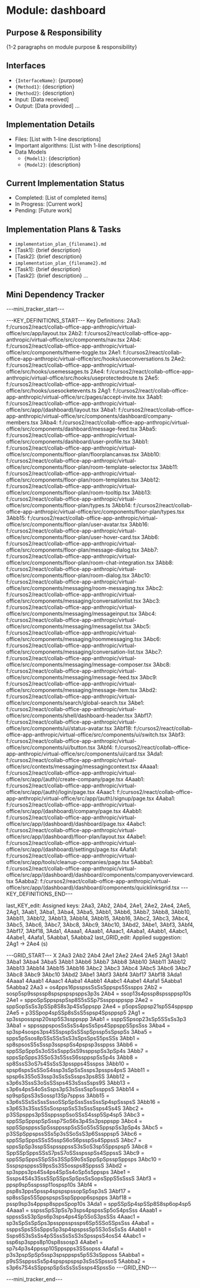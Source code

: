 # Module: dashboard

## Purpose & Responsibility
{1-2 paragraphs on module purpose & responsibility}

## Interfaces
* `{InterfaceName}`: {purpose}
* `{Method1}`: {description}
* `{Method2}`: {description}
* Input: [Data received]
* Output: [Data provided]
...

## Implementation Details
* Files: [List with 1-line descriptions]
* Important algorithms: [List with 1-line descriptions]
* Data Models
    * `{Model1}`: {description}
    * `{Model2}`: {description}

## Current Implementation Status
* Completed: [List of completed items]
* In Progress: [Current work]
* Pending: [Future work]

## Implementation Plans & Tasks
* `implementation_plan_{filename1}.md`
* [Task1]: {brief description}
* [Task2]: {brief description}
* `implementation_plan_{filename2}.md`
* [Task1]: {brief description}
* [Task2]: {brief description} 
...

## Mini Dependency Tracker
---mini_tracker_start---

---KEY_DEFINITIONS_START---
Key Definitions:
2Aa3: f:/cursos2/react/collab-office-app-anthropic/virtual-office/src/app/layout.tsx
2Ab2: f:/cursos2/react/collab-office-app-anthropic/virtual-office/src/components/nav.tsx
2Ab4: f:/cursos2/react/collab-office-app-anthropic/virtual-office/src/components/theme-toggle.tsx
2Ae1: f:/cursos2/react/collab-office-app-anthropic/virtual-office/src/hooks/useconversations.ts
2Ae2: f:/cursos2/react/collab-office-app-anthropic/virtual-office/src/hooks/usemessages.ts
2Ae4: f:/cursos2/react/collab-office-app-anthropic/virtual-office/src/hooks/useprotectedroute.ts
2Ae5: f:/cursos2/react/collab-office-app-anthropic/virtual-office/src/hooks/usesocketevents.ts
2Ag1: f:/cursos2/react/collab-office-app-anthropic/virtual-office/src/pages/accept-invite.tsx
3Aab1: f:/cursos2/react/collab-office-app-anthropic/virtual-office/src/app/(dashboard)/layout.tsx
3Aba1: f:/cursos2/react/collab-office-app-anthropic/virtual-office/src/components/dashboard/company-members.tsx
3Aba4: f:/cursos2/react/collab-office-app-anthropic/virtual-office/src/components/dashboard/message-feed.tsx
3Aba5: f:/cursos2/react/collab-office-app-anthropic/virtual-office/src/components/dashboard/user-profile.tsx
3Abb1: f:/cursos2/react/collab-office-app-anthropic/virtual-office/src/components/floor-plan/floorplancanvas.tsx
3Abb10: f:/cursos2/react/collab-office-app-anthropic/virtual-office/src/components/floor-plan/room-template-selector.tsx
3Abb11: f:/cursos2/react/collab-office-app-anthropic/virtual-office/src/components/floor-plan/room-templates.tsx
3Abb12: f:/cursos2/react/collab-office-app-anthropic/virtual-office/src/components/floor-plan/room-tooltip.tsx
3Abb13: f:/cursos2/react/collab-office-app-anthropic/virtual-office/src/components/floor-plan/types.ts
3Abb14: f:/cursos2/react/collab-office-app-anthropic/virtual-office/src/components/floor-plan/types.tsx
3Abb15: f:/cursos2/react/collab-office-app-anthropic/virtual-office/src/components/floor-plan/user-avatar.tsx
3Abb16: f:/cursos2/react/collab-office-app-anthropic/virtual-office/src/components/floor-plan/user-hover-card.tsx
3Abb6: f:/cursos2/react/collab-office-app-anthropic/virtual-office/src/components/floor-plan/message-dialog.tsx
3Abb7: f:/cursos2/react/collab-office-app-anthropic/virtual-office/src/components/floor-plan/room-chat-integration.tsx
3Abb8: f:/cursos2/react/collab-office-app-anthropic/virtual-office/src/components/floor-plan/room-dialog.tsx
3Abc10: f:/cursos2/react/collab-office-app-anthropic/virtual-office/src/components/messaging/room-messaging.tsx
3Abc2: f:/cursos2/react/collab-office-app-anthropic/virtual-office/src/components/messaging/conversationlist.tsx
3Abc3: f:/cursos2/react/collab-office-app-anthropic/virtual-office/src/components/messaging/messageinput.tsx
3Abc4: f:/cursos2/react/collab-office-app-anthropic/virtual-office/src/components/messaging/messagelist.tsx
3Abc5: f:/cursos2/react/collab-office-app-anthropic/virtual-office/src/components/messaging/roommessaging.tsx
3Abc6: f:/cursos2/react/collab-office-app-anthropic/virtual-office/src/components/messaging/conversation-list.tsx
3Abc7: f:/cursos2/react/collab-office-app-anthropic/virtual-office/src/components/messaging/message-composer.tsx
3Abc8: f:/cursos2/react/collab-office-app-anthropic/virtual-office/src/components/messaging/message-feed.tsx
3Abc9: f:/cursos2/react/collab-office-app-anthropic/virtual-office/src/components/messaging/message-item.tsx
3Abd2: f:/cursos2/react/collab-office-app-anthropic/virtual-office/src/components/search/global-search.tsx
3Abe1: f:/cursos2/react/collab-office-app-anthropic/virtual-office/src/components/shell/dashboard-header.tsx
3Abf17: f:/cursos2/react/collab-office-app-anthropic/virtual-office/src/components/ui/status-avatar.tsx
3Abf18: f:/cursos2/react/collab-office-app-anthropic/virtual-office/src/components/ui/switch.tsx
3Abf3: f:/cursos2/react/collab-office-app-anthropic/virtual-office/src/components/ui/button.tsx
3Abf4: f:/cursos2/react/collab-office-app-anthropic/virtual-office/src/components/ui/card.tsx
3Ada1: f:/cursos2/react/collab-office-app-anthropic/virtual-office/src/contexts/messaging/messagingcontext.tsx
4Aaaa1: f:/cursos2/react/collab-office-app-anthropic/virtual-office/src/app/(auth)/create-company/page.tsx
4Aaab1: f:/cursos2/react/collab-office-app-anthropic/virtual-office/src/app/(auth)/login/page.tsx
4Aaac1: f:/cursos2/react/collab-office-app-anthropic/virtual-office/src/app/(auth)/signup/page.tsx
4Aaba1: f:/cursos2/react/collab-office-app-anthropic/virtual-office/src/app/(dashboard)/company/page.tsx
4Aabb1: f:/cursos2/react/collab-office-app-anthropic/virtual-office/src/app/(dashboard)/dashboard/page.tsx
4Aabc1: f:/cursos2/react/collab-office-app-anthropic/virtual-office/src/app/(dashboard)/floor-plan/layout.tsx
4Aabe1: f:/cursos2/react/collab-office-app-anthropic/virtual-office/src/app/(dashboard)/settings/page.tsx
4Aafa1: f:/cursos2/react/collab-office-app-anthropic/virtual-office/src/app/tools/cleanup-companies/page.tsx
5Aabba1: f:/cursos2/react/collab-office-app-anthropic/virtual-office/src/app/(dashboard)/dashboard/components/companyoverviewcard.tsx
5Aabba2: f:/cursos2/react/collab-office-app-anthropic/virtual-office/src/app/(dashboard)/dashboard/components/quicklinksgrid.tsx
---KEY_DEFINITIONS_END---

last_KEY_edit: Assigned keys: 2Aa3, 2Ab2, 2Ab4, 2Ae1, 2Ae2, 2Ae4, 2Ae5, 2Ag1, 3Aab1, 3Aba1, 3Aba4, 3Aba5, 3Abb1, 3Abb6, 3Abb7, 3Abb8, 3Abb10, 3Abb11, 3Abb12, 3Abb13, 3Abb14, 3Abb15, 3Abb16, 3Abc2, 3Abc3, 3Abc4, 3Abc5, 3Abc6, 3Abc7, 3Abc8, 3Abc9, 3Abc10, 3Abd2, 3Abe1, 3Abf3, 3Abf4, 3Abf17, 3Abf18, 3Ada1, 4Aaaa1, 4Aaab1, 4Aaac1, 4Aaba1, 4Aabb1, 4Aabc1, 4Aabe1, 4Aafa1, 5Aabba1, 5Aabba2
last_GRID_edit: Applied suggestion: 2Ag1 -> 2Ae4 (s)

---GRID_START---
X 2Aa3 2Ab2 2Ab4 2Ae1 2Ae2 2Ae4 2Ae5 2Ag1 3Aab1 3Aba1 3Aba4 3Aba5 3Abb1 3Abb6 3Abb7 3Abb8 3Abb10 3Abb11 3Abb12 3Abb13 3Abb14 3Abb15 3Abb16 3Abc2 3Abc3 3Abc4 3Abc5 3Abc6 3Abc7 3Abc8 3Abc9 3Abc10 3Abd2 3Abe1 3Abf3 3Abf4 3Abf17 3Abf18 3Ada1 4Aaaa1 4Aaab1 4Aaac1 4Aaba1 4Aabb1 4Aabc1 4Aabe1 4Aafa1 5Aabba1 5Aabba2
2Aa3 = os4pps16psspssSsSsSppsps5Ssspps
2Ab2 = sosp5sp9sspssp8spspspspspps3p3s
2Ab4 = ssop13s4pssp8spssppsp10s
2Ae1 = sppoSpSppspspSsp8S5sSSp7Sssppsppspp
2Ae2 = sppSopSsSs3pSSp8S8s3p4Ss5ppspp
2Ae4 = p5opsSppsp21sp5S4sppspp
2Ae5 = p3SSpop4spSSp8sSsS5spsp4Spsppsp5
2Ag1 = sp3ssposspsp20ssp5S3ssppspp
3Aab1 = ssppSSpsop23sSp5SSsSs3p3
3Aba1 = sppssppsposSsSsSs4psSs5ps4SppsppS5psSss
3Aba4 = sp3sp4sosps3ps4SSspspSsSSspSpssp5sSpspSs
3Aba5 = spps5pSsos8pSSsSSsSsS3sSpsSpsS5psSSs
3Abb1 = sp8spsosS5sSssp3sspspSs4pspsp3ssppss
3Abb6 = sppSSpSppSs3oSSsSsppSsS9ssppspSs3pSp4s
3Abb7 = sppsSpSpps3SSoS3s5SssS6ssppspSs5p4s
3Abb8 = sp8SssS3oS7s4SsSsS3psspps4Ssspss
3Abb10 = spsp6spsSsSSoS4ssp3sSpSsSssps3pssps4psS
3Abb11 = spsp6s3S5oS3ssp3sSsSsSssps3ps8SS
3Abb12 = s3p6s3SssS3oSsSSsps4S3sSssSsps9S
3Abb13 = s3p6s4psS4oSsSsps3pS3sSssSsp5ssppsS
3Abb14 = sp9spSpsS3sSossp13Sp7sppss
3Abb15 = s3p6sSSsSsSssSssoSSpSpSssSssSssSp4spSsspsS
3Abb16 = s3p6S3s3SssSSsSospspSsS3sSssSsps4Ss4S
3Abc2 = p3SSpspps3pSSsppsspSsoSSsS4ssp5Sp4sp5
3Abc3 = sppSSpSppspSpSssp7SoS6s3p4Ss3psppspp
3Abc4 = sppSSpsppssSpSssppsspSsSSoS5sSSppspSs3pSp4s
3Abc5 = p3SSpSppspssSSs5p3sSSoSsS3p6Sssppsp5
3Abc6 = sppSSpSppsSSsS5sspS6oS6psspSs4SppssS
3Abc7 = sppsSpSp3sspSSspssppssS3sSoS3sp5Sppspsp5
3Abc8 = SppSSpSppsSSsS7psS7oSSsspsspSs4SppssS
3Abc9 = sppSSpSppsSSpSSs3SSpS9oSsSppSpSpsspSppsps
3Abc10 = SsspspsppssS9psSs3S5ossps8SppssS
3Abd2 = sp3spps3ps4Ss4ps4SpSs4oSp5s5ppsps
3Abe1 = Sssps4S4s3SssSSpSSpsSpSpsSsSopsSppS5sSssS
3Abf3 = ppsp9sp5sspssp11ospsp10s
3Abf4 = psp8s3pps5pssp4spspspssopSp5sp3sS
3Abf17 = sp8ssSps5S5ppspspsSspSppop6spspps
3Abf18 = pssp9sp3s4ppsp8sppsSpop10s
3Ada1 = sppSSpSp4spSSp8S8sp6op4sp5
4Aaaa1 = sspssSpS3pSs7p3sps4pspssSp5oS4psSss
4Aaab1 = sppssSsS3pSps6p3sps4ps4Sp5SoS3psSSs
4Aaac1 = sp3sSpSsSpSps3pssppsspssps6Sp5SSoSSpsSss
4Aaba1 = ssppsSpsSSsSpps5p3sp4spspssSp5S3oSsSsSs
4Aabb1 = Ssps6S3sSsSs4pSSssSsSsS3sSpsspsS4osS4
4Aabc1 = ssp6sp3spps8p10sp8ssosp3
4Aabe1 = sp7s4p3s4ppssp10Sppspps3SSsopss
4Aafa1 = p3s3pspSpSp5ssp3spsppsps5p5S3sSpposs
5Aabba1 = p9sSSsppssSs5p4spspspspsp3sSsSSpssoS
5Aabba2 = s3p6s7S4sSSppspSpSsSsSsSssps4SpssSo
---GRID_END---

---mini_tracker_end---
